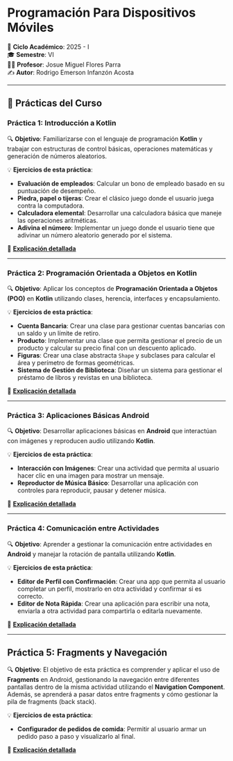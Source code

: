 # Programación Para Dispositivos Móviles

📅 **Ciclo Académico**: 2025 - I  
🎓 **Semestre**: VI  
👨‍🏫 **Profesor**: Josue Miguel Flores Parra  
✍ **Autor**: Rodrigo Emerson Infanzón Acosta  

---

## 📌 Prácticas del Curso

### **Práctica 1: Introducción a Kotlin**
🔍 **Objetivo**: Familiarizarse con el lenguaje de programación **Kotlin** y trabajar con estructuras de control básicas, operaciones matemáticas y generación de números aleatorios.

💡 **Ejercicios de esta práctica**:
- **Evaluación de empleados**: Calcular un bono de empleado basado en su puntuación de desempeño.
- **Piedra, papel o tijeras**: Crear el clásico juego donde el usuario juega contra la computadora.
- **Calculadora elemental**: Desarrollar una calculadora básica que maneje las operaciones aritméticas.
- **Adivina el número**: Implementar un juego donde el usuario tiene que adivinar un número aleatorio generado por el sistema.

🔗 **[Explicación detallada](https://github.com/RodrigoStranger/dispositivos-moviles-25-1/tree/main/Practica%201%20-%20Introduccion%20a%20Kotlin)**

---

### **Práctica 2: Programación Orientada a Objetos en Kotlin**
🔍 **Objetivo**: Aplicar los conceptos de **Programación Orientada a Objetos (POO)** en **Kotlin** utilizando clases, herencia, interfaces y encapsulamiento.

💡 **Ejercicios de esta práctica**:
- **Cuenta Bancaria**: Crear una clase para gestionar cuentas bancarias con un saldo y un límite de retiro.
- **Producto**: Implementar una clase que permita gestionar el precio de un producto y calcular su precio final con un descuento aplicado.
- **Figuras**: Crear una clase abstracta `Shape` y subclases para calcular el área y perímetro de formas geométricas.
- **Sistema de Gestión de Biblioteca**: Diseñar un sistema para gestionar el préstamo de libros y revistas en una biblioteca.

🔗 **[Explicación detallada](https://github.com/RodrigoStranger/dispositivos-moviles-25-1/tree/main/Practica%202%20-%20Programacion%20Orientada%20a%20Objetos%20Kotlin)**

---

### **Práctica 3: Aplicaciones Básicas Android**
🔍 **Objetivo**: Desarrollar aplicaciones básicas en **Android** que interactúan con imágenes y reproducen audio utilizando **Kotlin**.

💡 **Ejercicios de esta práctica**:
- **Interacción con Imágenes**: Crear una actividad que permita al usuario hacer clic en una imagen para mostrar un mensaje.
- **Reproductor de Música Básico**: Desarrollar una aplicación con controles para reproducir, pausar y detener música.

🔗 **[Explicación detallada](https://github.com/RodrigoStranger/dispositivos-moviles-25-1/tree/main/Practica%203%20-%20Aplicaciones%20Basicas%20Android)**

---

### **Práctica 4: Comunicación entre Actividades**
🔍 **Objetivo**: Aprender a gestionar la comunicación entre actividades en **Android** y manejar la rotación de pantalla utilizando **Kotlin**.

💡 **Ejercicios de esta práctica**:
- **Editor de Perfil con Confirmación**: Crear una app que permita al usuario completar un perfil, mostrarlo en otra actividad y confirmar si es correcto.
- **Editor de Nota Rápida**: Crear una aplicación para escribir una nota, enviarla a otra actividad para compartirla o editarla nuevamente.

🔗 **[Explicación detallada](https://github.com/RodrigoStranger/dispositivos-moviles-25-1/tree/main/Practica%204%20-%20Comunicacion%20entre%20Actividades)**

---

## Práctica 5: Fragments y Navegación

🔍 **Objetivo**: El objetivo de esta práctica es comprender y aplicar el uso de **Fragments** en Android, gestionando la navegación entre diferentes pantallas dentro de la misma actividad utilizando el **Navigation Component**. Además, se aprenderá a pasar datos entre fragments y cómo gestionar la pila de fragments (back stack).

💡 **Ejercicios de esta práctica**:
- **Configurador de pedidos de comida**: Permitir al usuario armar un pedido paso a paso y visualizarlo al final.

🔗 **[Explicación detallada](https://github.com/RodrigoStranger/dispositivos-moviles-25-1/tree/main/Practica%205%20-%20Fragments%20y%20Navegacion)**

